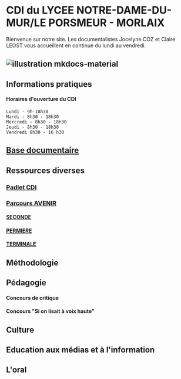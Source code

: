 

# CDI du LYCEE NOTRE-DAME-DU-MUR/LE PORSMEUR - MORLAIX
Bienvenue sur notre site. Les documentalistes Jocelyne COZ et Claire LEOST vous accueillent en continue du lundi au vendredi.

## ![illustration mkdocs-material](https://www.ecmorlaix.fr/uploads/2018/09/434-1400x800.jpg)

## Informations pratiques

#### Horaires d'ouverture du CDI
	Lundi - 9h-18h30
    Mardi - 8h30 - 18h30
    Mercredi - 8h30 - 18h30
    Jeudi - 8h30 - 18h30
    Vendredi 8h30 - 16 h30
				

## [Base documentaire](https://ecmorlaix.basecdi.fr/pmb/opac_css/)

## Ressources diverses

### [Padlet CDI](https://padlet.com/cdinddmporsmeur/CDI)
### [Parcours AVENIR](https://padlet.com/cdinddmporsmeur/ORI_2020)
#### [SECONDE](https://padlet.com/cdinddmporsmeur/orientation_seconde_2020)
#### [PERMIERE](https://padlet.com/cdinddmporsmeur/orientation_premiere_2020)
#### [TERMINALE](https://padlet.com/cdinddmporsmeur/orientation_terminale_2020)

## Méthodologie

## Pédagogie

#### Concours de critique
#### Concours "Si on lisait à voix haute"
####

## Culture

## Education aux médias et à l'information

## L'oral

